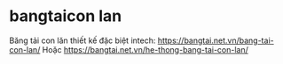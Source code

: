 # bangtaicon lan
Băng tải con lăn thiết kế đặc biệt intech: https://bangtai.net.vn/bang-tai-con-lan/ Hoặc https://bangtai.net.vn/he-thong-bang-tai-con-lan/
